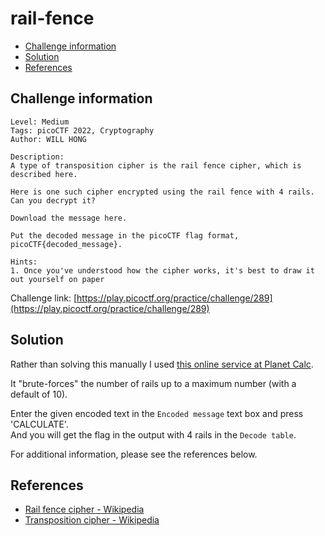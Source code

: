 # rail-fence

- [Challenge information](#challenge-information)
- [Solution](#solution)
- [References](#references)

## Challenge information

```text
Level: Medium
Tags: picoCTF 2022, Cryptography
Author: WILL HONG
 
Description:
A type of transposition cipher is the rail fence cipher, which is described here. 

Here is one such cipher encrypted using the rail fence with 4 rails. Can you decrypt it?

Download the message here.

Put the decoded message in the picoCTF flag format, picoCTF{decoded_message}.

Hints:
1. Once you've understood how the cipher works, it's best to draw it out yourself on paper
```

Challenge link: [https://play.picoctf.org/practice/challenge/289](https://play.picoctf.org/practice/challenge/289)

## Solution

Rather than solving this manually I used [this online service at Planet Calc](https://planetcalc.com/6946/).

It "brute-forces" the number of rails up to a maximum number (with a default of 10).

Enter the given encoded text in the `Encoded message` text box and press 'CALCULATE'.  
And you will get the flag in the output with 4 rails in the `Decode table`.

For additional information, please see the references below.

## References

- [Rail fence cipher - Wikipedia](https://en.wikipedia.org/wiki/Rail_fence_cipher)
- [Transposition cipher - Wikipedia](https://en.wikipedia.org/wiki/Transposition_cipher)
